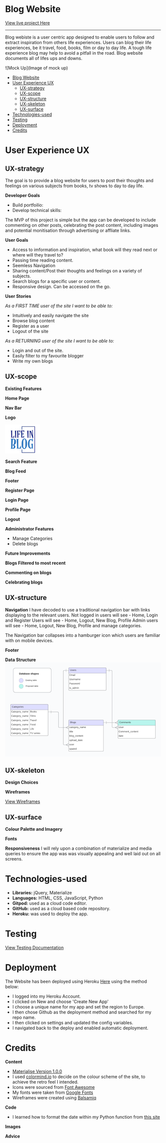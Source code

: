 # Blog Website
[View live project Here](https://life-in-blog-cd65fb4d61a0.herokuapp.com/)
***

Blog webiste is a user centric app designed to enable users to follow and extract inspiration from others life experiences. Users can blog their life experiences, be it travel, food, books, film or day to day life. A tough life experience blog may help to avoid a pitfall in the road. Blog website documents all of lifes ups and downs.  

![Mock Up](Image of mock up)

- [Blog Website](#blog-website)
- [User Experience UX](#user-experience-ux)
  - [UX-strategy](#ux-strategy)
  - [UX-scope](#ux-scope)
  - [UX-structure](#ux-structure)
  - [UX-skeleton](#ux-skeleton)
  - [UX-surface](#ux-surface)
- [Technologies-used](#technologies-used)
- [Testing](#testing)
- [Deployment](#deployment)
- [Credits](#credits)

# User Experience UX

## UX-strategy

The goal is to provide a blog website for users to post their thoughts and feelings on various subjects from books, tv shows to day to day life. 

**Developer Goals**
- Build portfoilio: 
- Develop technical skills:

The MVP of this project is simple but the app can be developed to include commenting on other posts, celebrating the post content, including images and potential monitisation through advertising or affliate links. 



**User Goals**
- Access to imformation and inspiration, what book will they read next or where will they travel to?
- Passing time reading content.
- Seemless Navigation
- Sharing content/Post their thoughts and feelings on a variety of subjects. 
- Search blogs for a specific user or content. 
- Responsive design. Can be accessed on the go. 


**User Stories**

_As a FIRST TIME user of the site I want to be able to:_
- Intuitively and easily navigate the site
- Browse blog content
- Register as a user
- Logout of the site

_As a RETURNING user of the site I want to be able to:_
- Login and out of the site.
- Easily filter to my favourite blogger
- Write my own blogs



## UX-scope


**Existing Features**

**Home Page**

**Nav Bar**

**Logo**

![Logo](static/Images/logo-white.png)

**Search Feature**

**Blog Feed**

**Footer**

**Register Page**

**Login Page**

**Profile Page**

**Logout**

**Administrator Features**
- Manage Categories
- Delete blogs


**Future Improvements**

**Blogs Filtered to most recent**

**Commenting on blogs**

**Celebrating blogs**

  
## UX-structure

**Navigation**
I have decoded to use a traditional navigation bar with links displaying to the relevant users.
Not logged in users will see - Home, Login and Register
Users will see - Home, Logout, New Blog, Profile
Admin users will see - Home, Logout, New Blog, Profile and manage categories. 

The Navigation bar collapses into a hamburger icon which users are familiar with on mobile devices. 


**Footer**



**Data Structure**
![Data Structure](static/Images/Wireframes/Database.png)


## UX-skeleton

**Design Choices**



**Wireframes**

[View Wireframes](wireframes.md)

## UX-surface

**Colour Palette and Imagery**


**Fonts**



**Responsiveness**
I will rely upon a combination of materialize and media queries to ensure the app was was visually appealing and well laid out on all screens. 


# Technologies-used
- **Libraries:** jQuery, Materialize
- **Languages:** HTML, CSS, JavaScript, Python
- **Gitpod:** used as a cloud code editor.
- **GitHub:** used as a cloud based code repository.
- **Heroku:** was used to deploy the app. 

# Testing 
[View Testing Documentation](testing.md)

# Deployment
The Website has been deployed using Heroku [Here](https://life-in-blog-cd65fb4d61a0.herokuapp.com/) using the method below:

- I logged into my Heroku Account. 
- I clicked on New and choose 'Create New App'
- I choose a unique name for my app and set the region to Europe. 
- I then chose Github as the deployment method and searched for my repo name. 
- I then clicked on settings and  updated the config variables. 
- I navigated back to the deploy and enabled automatic deployment. 


# Credits
**Content**

- [Materialise Version 1.0.0](https://materializecss.com/about.html)
- I used [colormind.io](https://mycolor.space/) to decide on the colour scheme of the site, to achieve the retro feel I intended. 
- Icons were sourced from [Font Awesome](https://fontawesome.com)
- My fonts were taken from [Google Fonts](https://fonts.google.com/)
- Wireframes were created using [Balsamiq](https://balsamiq.com/)

**Code**
- I learned how to format the date within my Python function from [this site ](https://stackoverflow.com/questions/62762873/current-date-time-in-a-particular-format-python) 


**Images**



**Advice**


